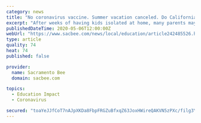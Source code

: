 ```yaml
---
category: news
title: "No coronavirus vaccine. Summer vacation canceled. Do California parents want school in July?"
excerpt: "After weeks of having kids isolated at home, many parents may be counting the days until California schools reopen."
publishedDateTime: 2020-05-06T12:00:00Z
webUrl: "https://www.sacbee.com/news/local/education/article242485526.html"
type: article
quality: 74
heat: 74
published: false

provider:
  name: Sacramento Bee
  domain: sacbee.com

topics:
  - Education Impact
  - Coronavirus

secured: "toaYeJJfCoT7nAJpXKDa8FbpFRGZuBfxqZ63JoxHWireQAKVN5zPXc/filg3YTFnBtTf7KDRoO+CHyEyMy7ers4+wf9nt+WqKSH2I7z0BRq1g8hZfPq14QHS15lrBUXBcft70iOQP7++1vcWhkQmkIOXsT2uGYU6yCmDJPh3xo6hM8OIle2I/YEeOahN4G4UPFhY0JweUQkHsc+3TqoaoESa2reefNhB+YSNZKNBbWHr5O2cwLtBXgYdM2rRRXJGDUdR1eeMfGmzOIFJolFo7ulq34mnNuLVyzXN5OjuveZs03E2B2J3fa+8J2X/2YUjl7eKPhVfcrHVTG+lhmX0wFfJP0IrIH4IjuNF+M72uRu33YJTfNdyCCLlvzqckTMGYstiiyoPpiOOjU5BuGAXkkrwg2CWxd0fqR5VbHYsYiR6umJYedyW6CyIIB3z5TNujVrHprIH1RNeM8V9aSehDb3UBMTSNj7mQbmA/5It5CQ=;sy8dqbNRus3lB7ZQJ7niWg=="
---
```


